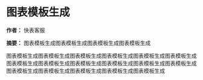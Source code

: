 # 图表模板生成

**作者：** 快表客服

**摘要：** 图表模板生成图表模板生成图表模板生成图表模板生成

图表模板生成图表模板生成图表模板生成图表模板生成图表模板生成图表模板生成图表模板生成图表模板生成图表模板生成图表模板生成图表模板生成图表模板生成图表模板生成图表模板生成图表模板生成图表模板生成图表模板生成